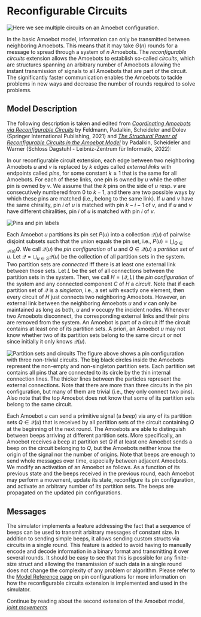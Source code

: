 # Reconfigurable Circuits

![Here we see multiple circuits on an Amoebot configuration.](~/images/amoebotscreencircuits.jpg "Reconfigurable Circuits")

In the basic Amoebot model, information can only be transmitted between neighboring Amoebots.
This means that it may take $\Theta(n)$ rounds for a message to spread through a system of $n$ Amoebots.
The *reconfigurable circuits* extension allows the Amoebots to establish so-called *circuits*, which are structures spanning an arbitrary number of Amoebots allowing the instant transmission of signals to all Amoebots that are part of the circuit.
The significantly faster communication enables the Amoebots to tackle problems in new ways and decrease the number of rounds required to solve problems.


## Model Description

The following description is taken and edited from [*Coordinating Amoebots via Reconfigurable Circuits*][1] by Feldmann, Padalkin, Scheideler and Dolev (Springer International Publishing, 2021) and [*The Structural Power of Reconfigurable Circuits in the Amoebot Model*][2] by Padalkin, Scheideler and Warner (Schloss Dagstuhl - Leibniz-Zentrum für Informatik, 2022):

In our reconfigurable circuit extension, each edge between two neighboring Amoebots $u$ and $v$ is replaced by $k$ edges called *external links* with endpoints called *pins*, for some constant $k \geq 1$ that is the same for all Amoebots.
For each of these links, one pin is owned by $u$ while the other pin is owned by $v$.
We assume that the $k$ pins on the side of $u$ resp. $v$ are consecutively numbered from $0$ to $k-1$, and there are two possible ways by which these pins are matched (i.e., belong to the same link).
If $u$ and $v$ have the same chirality, pin $i$ of $u$ is matched with pin $k - i - 1$ of $v$, and if $u$ and $v$ have different chiralities, pin $i$ of $u$ is matched with pin $i$ of $v$.

![Pins and pin labels](~/images/pin_labeling.png "Pins and pin labels")

Each Amoebot $u$ partitions its pin set $P(u)$ into a collection $\mathcal{Q}(u)$ of pairwise disjoint subsets such that the union equals the pin set, i.e., $P(u) = \bigcup_{Q \in \mathcal{Q}(u)} Q$.
We call $\mathcal{Q}(u)$ the *pin configuration* of $u$ and $Q \in \mathcal{Q}(u)$ a *partition set* of $u$.
Let $\mathcal{Q} = \bigcup_{u \in S} \mathcal{Q}(u)$ be the collection of all partition sets in the system.
Two partition sets are *connected* iff there is at least one external link between those sets.
Let $L$ be the set of all connections between the partition sets in the system.
Then, we call $H = (\mathcal{Q}, L)$ the *pin configuration* of the system and any connected component $C$ of $H$ a *circuit*.
Note that if each partition set of $\mathcal{Q}$ is a *singleton*, i.e., a set with exactly one element, then every circuit of $H$ just connects two neighboring Amoebots.
However, an external link between the neighboring Amoebots $u$ and $v$ can only be maintained as long as both, $u$ and $v$ occupy the incident nodes.
Whenever two Amoebots disconnect, the corresponding external links and their pins are removed from the system.
An Amoebot is part of a circuit iff the circuit contains at least one of its partition sets.
A priori, an Amoebot $u$ may not know whether two of its partition sets belong to the same circuit or not since initially it only knows $\mathcal{Q}(u)$.

![Partition sets and circuits](~/images/circuits_model_2.png "Partition sets and circuits")
The figure above shows a pin configuration with three non-trivial circuits.
The big black circles inside the Amoebots represent the non-empty and non-singleton partition sets.
Each partition set contains all pins that are connected to its circle by the thin internal connection lines.
The thicker lines between the particles represent the external connections.
Note that there are more than three circuits in the pin configuration, but many of them are trivial (i.e., they only connect two pins).
Also note that the top Amoebot does not know that some of its partition sets belong to the same circuit.

Each Amoebot $u$ can send a primitive signal (a *beep*) via any of its partition sets $Q \in \mathcal{Q}(u)$ that is received by all partition sets of the circuit containing $Q$ at the beginning of the next round.
The Amoebots are able to distinguish between beeps arriving at different partition sets.
More specifically, an Amoebot receives a beep at partition set $Q$ if at least one Amoebot sends a beep on the circuit belonging to $Q$, but the Amoebots neither know the origin of the signal nor the number of origins.
Note that beeps are enough to send whole messages over time, especially between adjacent Amoebots.
We modify an activation of an Amoebot as follows.
As a function of its previous state and the beeps received in the previous round, each Amoebot may perform a movement, update its state, reconfigure its pin configuration, and activate an arbitrary number of its partition sets.
The beeps are propagated on the updated pin configurations.



## Messages

The simulator implements a feature addressing the fact that a sequence of beeps can be used to transmit arbitrary messages of constant size.
In addition to sending simple beeps, it allows sending custom structs via circuits in a single round.
This feature is added to avoid having to manually encode and decode information in a binary format and transmitting it over several rounds.
It should be easy to see that this is possible for any finite-size struct and allowing the transmission of such data in a single round does not change the complexity of any problem or algorithm.
Please refer to the [Model Reference page](~/model_ref/pin_cfgs.md) on pin configurations for more information on how the reconfigurable circuits extension is implemented and used in the simulator.


Continue by reading about the second extension of the Amoebot model, [*joint movements*](jm.md)



[1]: https://doi.org/10.1007/978-3-030-91081-5_34
[2]: https://doi.org/10.4230/LIPIcs.DNA.28.8

